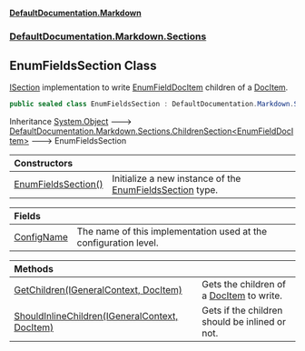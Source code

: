 #### [DefaultDocumentation\.Markdown](../../../../index.md 'index')
### [DefaultDocumentation\.Markdown\.Sections](../../../../index.md#DefaultDocumentation.Markdown.Sections 'DefaultDocumentation\.Markdown\.Sections')

## EnumFieldsSection Class

[ISection](https://github.com/Doraku/DefaultDocumentation/blob/master/documentation/api/DefaultDocumentation/Api/ISection/index.md 'DefaultDocumentation\.Api\.ISection') implementation to write [EnumFieldDocItem](https://github.com/Doraku/DefaultDocumentation/blob/master/documentation/api/DefaultDocumentation/Models/Members/EnumFieldDocItem/index.md 'DefaultDocumentation\.Models\.Members\.EnumFieldDocItem') children of a [DocItem](https://github.com/Doraku/DefaultDocumentation/blob/master/documentation/api/DefaultDocumentation/Models/DocItem/index.md 'DefaultDocumentation\.Models\.DocItem')\.

```csharp
public sealed class EnumFieldsSection : DefaultDocumentation.Markdown.Sections.ChildrenSection<DefaultDocumentation.Models.Members.EnumFieldDocItem>
```

Inheritance [System\.Object](https://docs.microsoft.com/en-us/dotnet/api/System.Object 'System\.Object') &#129106; [DefaultDocumentation\.Markdown\.Sections\.ChildrenSection&lt;](../ChildrenSection_T_/index.md 'DefaultDocumentation\.Markdown\.Sections\.ChildrenSection\<T\>')[EnumFieldDocItem](https://github.com/Doraku/DefaultDocumentation/blob/master/documentation/api/DefaultDocumentation/Models/Members/EnumFieldDocItem/index.md 'DefaultDocumentation\.Models\.Members\.EnumFieldDocItem')[&gt;](../ChildrenSection_T_/index.md 'DefaultDocumentation\.Markdown\.Sections\.ChildrenSection\<T\>') &#129106; EnumFieldsSection

| Constructors | |
| :--- | :--- |
| [EnumFieldsSection\(\)](EnumFieldsSection().md 'DefaultDocumentation\.Markdown\.Sections\.EnumFieldsSection\.EnumFieldsSection\(\)') | Initialize a new instance of the [EnumFieldsSection](index.md 'DefaultDocumentation\.Markdown\.Sections\.EnumFieldsSection') type\. |

| Fields | |
| :--- | :--- |
| [ConfigName](ConfigName.md 'DefaultDocumentation\.Markdown\.Sections\.EnumFieldsSection\.ConfigName') | The name of this implementation used at the configuration level\. |

| Methods | |
| :--- | :--- |
| [GetChildren\(IGeneralContext, DocItem\)](GetChildren(IGeneralContext,DocItem).md 'DefaultDocumentation\.Markdown\.Sections\.EnumFieldsSection\.GetChildren\(DefaultDocumentation\.IGeneralContext, DefaultDocumentation\.Models\.DocItem\)') | Gets the children of a [DocItem](https://github.com/Doraku/DefaultDocumentation/blob/master/documentation/api/DefaultDocumentation/Models/DocItem/index.md 'DefaultDocumentation\.Models\.DocItem') to write\. |
| [ShouldInlineChildren\(IGeneralContext, DocItem\)](ShouldInlineChildren(IGeneralContext,DocItem).md 'DefaultDocumentation\.Markdown\.Sections\.EnumFieldsSection\.ShouldInlineChildren\(DefaultDocumentation\.IGeneralContext, DefaultDocumentation\.Models\.DocItem\)') | Gets if the children should be inlined or not\. |
